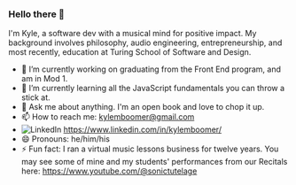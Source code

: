 ### Hello there 👋

I'm Kyle, a software dev with a musical mind for positive impact. My background involves philosophy, audio engineering, entrepreneurship, and most recently, education at Turing School of Software and Design. 

- 🔭 I’m currently working on graduating from the Front End program, and am in Mod 1. 
- 🌱 I’m currently learning all the JavaScript fundamentals you can throw a stick at. 
- 💬 Ask me about anything. I'm an open book and love to chop it up. 
- 📫 How to reach me: kylemboomer@gmail.com
- ![LinkedIn](https://img.shields.io/badge/LinkedIn-0A66C2?style=for-the-badge&logo=LinkedIn&logoColor=white) https://www.linkedin.com/in/kylemboomer/
- 😄 Pronouns: he/him/his
- ⚡ Fun fact: I ran a virtual music lessons business for twelve years. You may see some of mine and my students' performances from our Recitals here: https://www.youtube.com/@sonictutelage

